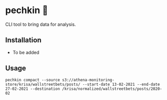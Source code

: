# pechkin :bicyclist:
CLI tool to bring data for analysis.



## Installation

- To be added



## Usage

```
pechkin compact --source s3://athena-monitoring-store/krisa/wallstreetbets/posts/ --start-date 13-02-2021 --end-date 27-02-2021 --destination /krisa/normalized/wallstreetbets/posts/2020-02
```